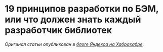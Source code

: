 # 19 принципов разработки по БЭМ, или что должен знать каждый разработчик библиотек

_Оригинал статьи опубликован в [блоге Яндекса на Хабрахабре](http://habrahabr.ru/company/yandex/blog/267875/)._
